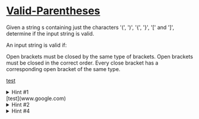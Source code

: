# [Valid-Parentheses](https://leetcode.com/problems/valid-parentheses/description/)
Given a string s containing just the characters '\(', '\)', '\{', '\}', '\[' and '\]', determine if the input string is valid.
  
An input string is valid if:
  
Open brackets must be closed by the same type of brackets.
Open brackets must be closed in the correct order.
Every close bracket has a corresponding open bracket of the same type.

[test](www.google.com)
  
<details>
  <summary>Hint #1</summary>
You can solve this by looping through the string only once.
</details>
[test](www.google.com)
<details>

  <summary>Hint #2</summary>
Consider the [Stack](www.google.com) data structure. 
</details>

<details>
  <summary>Hint #4</summary>
  
  Consider the [Hashtable](https://docs.oracle.com/javase/8/docs/api/java/util/HashMap.html) and [HashMap](https://docs.oracle.com/javase/8/docs/api/java/util/Hashtable.html) structures.
 
  
  
</details>

